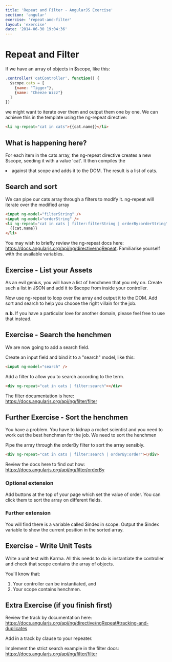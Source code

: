```yaml
---
title: 'Repeat and Filter - AngularJS Exercise'
section: 'angular'
exercise: 'repeat-and-filter'
layout: 'exercise'
date: '2014-06-30 19:04:36'
---
```


# Repeat and Filter

If we have an array of objects in $scope, like this:

```js
.controller('catController', function() {
  $scope.cats = [
    {name: "Tigger"},
    {name: "Cheeze Wizz"}
  ]
})
```

we might want to iterate over them and output them one by one. We can achieve this in the template using the ng-repeat directive:

```html
<li ng-repeat="cat in cats">{{cat.name}}</li>
```

## What is happening here?

For each item in the cats array, the ng-repeat directive creates a new $scope, seeding it with a value 'cat'. It then compiles the <li> against that scope and adds it to the DOM. The result is a list of cats.

## Search and sort

We can pipe our cats array through a filters to modify it. ng-repeat will iterate over the modified array

```html
<input ng-model="filterString" />
<input ng-model="orderString" />
<li ng-repeat="cat in cats | filter:filterString | orderBy:orderString">
  {{cat.name}}
</li>
```

You may wish to briefly review the ng-repeat docs here: <https://docs.angularjs.org/api/ng/directive/ngRepeat>. Familiarise yourself with the available variables.

## Exercise - List your Assets

As an evil genius, you will have a list of henchmen that you rely on. Create such a list in JSON and add it to $scope from inside your controller.

Now use ng-repeat to loop over the array and output it to the DOM. Add sort and search to help you choose the right villain for the job.

**n.b.** If you have a particular love for another domain, please feel free to use that instead.

## Exercise - Search the henchmen

We are now going to add a search field.

Create an input field and bind it to a "search" model, like this:

```html
<input ng-model="search" />
```

Add a filter to allow you to search according to the term.

```html
<div ng-repeat="cat in cats | filter:search"></div>
```

The filter documentation is here: <https://docs.angularjs.org/api/ng/filter/filter>

## Further Exercise - Sort the henchmen

You have a problem. You have to kidnap a rocket scientist and you need to work out the best henchman for the job. We need to sort the henchmen

Pipe the array through the orderBy filter to sort the array sensibly.

```html
<div ng-repeat="cat in cats | filter:search | orderBy:order"></div>
```

Review the docs here to find out how: <https://docs.angularjs.org/api/ng/filter/orderBy>

### Optional extension

Add buttons at the top of your page which set the value of order. You can click them to sort the array on different fields.

### Further extension

You will find there is a variable called $index in scope. Output the $index variable to show the current position in the sorted array.

## Exercise - Write Unit Tests

Write a unit test with Karma. All this needs to do is instantiate the controller and check that scope contains the array of objects.

You'll know that:

1. Your controller can be instantiated, and
2. Your scope contains henchmen.

## Extra Exercise (if you finish first)

Review the track by documentation here: <https://docs.angularjs.org/api/ng/directive/ngRepeat#tracking-and-duplicates>

Add in a track by clause to your repeater.

Implement the strict search example in the filter docs: <https://docs.angularjs.org/api/ng/filter/filter>
